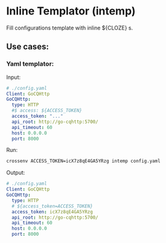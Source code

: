 # Inline Templator (intemp)

Fill configurations template with inline ${CLOZE} s.

## Use cases:

### Yaml templator:

Input:

```yaml
# ./config.yaml
Client: GoCQHttp
GoCQHttp:
  type: HTTP
  #$ access: ${ACCESS_TOKEN}
  access_token: "..."
  api_root: http://go-cqhttp:5700/
  api_timeout: 60
  host: 0.0.0.0
  port: 8000
```

Run:

```bash
crossenv ACCESS_TOKEN=icX7z8qE4GA5YRzg intemp config.yaml
```

Output:

```yaml
# ./config.yaml
Client: GoCQHttp
GoCQHttp:
  type: HTTP
  # ${access_token=ACCESS_TOKEN}
  access_token: icX7z8qE4GA5YRzg
  api_root: http://go-cqhttp:5700/
  api_timeout: 60
  host: 0.0.0.0
  port: 8000
```
